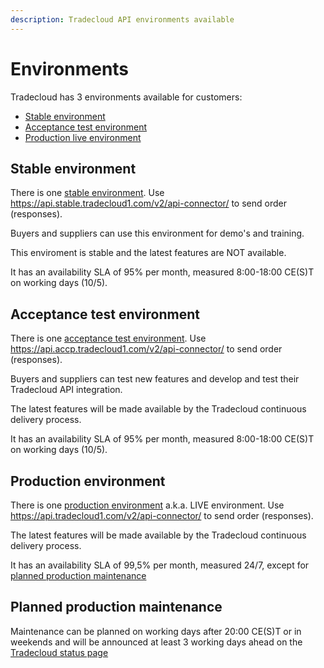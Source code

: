```yaml
---
description: Tradecloud API environments available
---
```


# Environments

Tradecloud has 3 environments available for customers:

* [Stable environment](environments.md#stable-environment)
* [Acceptance test environment](environments.md#acceptance-test-environment)
* [Production live environment](environments.md#production-environment)

## Stable environment

There is one [stable environment](https://api.stable.tradecloud1.com). Use https://api.stable.tradecloud1.com/v2/api-connector/ to send order (responses).

Buyers and suppliers can use this environment for demo's and training.

This enviroment is stable and the latest features are NOT available.

It has an availability SLA of 95% per month, measured 8:00-18:00 CE\(S\)T on working days \(10/5\).

## Acceptance test environment

There is one [acceptance test environment](https://api.accp.tradecloud1.com). Use https://api.accp.tradecloud1.com/v2/api-connector/ to send order (responses).

Buyers and suppliers can test new features and develop and test their Tradecloud API integration. 

The latest features will be made available by the Tradecloud continuous delivery process.

It has an availability SLA of 95% per month, measured 8:00-18:00 CE\(S\)T on working days \(10/5\).

## Production environment

There is one [production environment](https://api.tradecloud1.com/) a.k.a. LIVE environment. Use https://api.tradecloud1.com/v2/api-connector/ to send order (responses).

The latest features will be made available by the Tradecloud continuous delivery process.

It has an availability SLA of 99,5% per month, measured 24/7, except for [planned production maintenance](environments.md#planned-maintenance)

## Planned production maintenance

Maintenance can be planned on working days after 20:00 CE\(S\)T or in weekends and will be announced at least 3 working days ahead on the [Tradecloud status page](http://status.tradecloud1.com)

